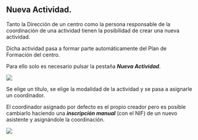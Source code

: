 ## Nueva Actividad.

Tanto la Dirección de un centro como la persona responsable de la coordinación de una actividad tienen la posibilidad de crear una nueva actividad.

Dicha actividad pasa a formar parte automáticamente del Plan de Formación del centro.

Para ello solo es necesario pulsar la pestaña **_Nueva Actividad_**.

![](/assets/Selección_745.png)

Se elige un título, se elige la modalidad de la actividad y se pasa a asignarle un coordinador.

El coordinador asignado por defecto es el propio creador pero es posible cambiarlo haciendo una **_inscripción manual_** (con el NIF) de un nuevo asistente y asignándole la coordinación.

![](/assets/Selección_747.png)

